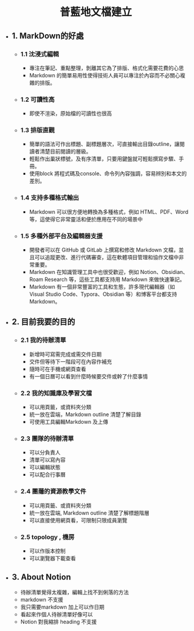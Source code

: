 #   普藍地文檔建立
-   ##  1.  MarkDown的好處
    -   ### 1.1 沈浸式編輯
        *   專注在筆記、重點整理，剝離其它為了排版、格式化需要花費的心思
        *   Markdown 的簡單易用性使得技術人員可以專注於內容而不必關心複雜的排版。
    -   ### 1.2 可讀性高
        *   即使不渲染，原始檔的可讀性也很高
    -   ### 1.3 排版直觀
        *   簡單的語法可作出標題、副標題層次，可直接輸出目錄outline，讓閱讀者清楚目前閱讀的層級。
        *   輕鬆作出巢狀標號，及有序清單，只要用鍵盤就可輕鬆撰寫步驟、手冊。
        *   使用block 將程式碼及console、命令列內容強調，容易辨別和本文的差別。
    -   ### 1.4 支持多種格式輸出
        *   Markdown 可以很方便地轉換為多種格式，例如 HTML、PDF、Word 等，這使得它非常靈活和便於應用在不同的場景中
    -   ### 1.5 多種外部平台及編輯器支援
        *   開發者可以在 GitHub 或 GitLab 上撰寫和修改 Markdown 文檔，並且可以追蹤更改、進行代碼審查，這在軟體項目管理和協作文檔中非常重要。
        *   Markdown 在知識管理工具中也很受歡迎，例如 Notion、Obsidian、Roam Research 等，這些工具都支持用 Markdown 來做快速筆記。
        *   Markdown 有一個非常豐富的工具和生態，許多現代編輯器（如 Visual Studio Code、Typora、Obsidian 等）和博客平台都支持 Markdown。
-   ##  2.  目前我要的目的
    -   ### 2.1 我的待辦清單
        -   新增時可寫需完成或需交件日期
        -   交件但等待下一階段可在內容作補充
        -   隨時可在手機或網頁查看
        -   有一個日曆可以看到什麼時候要交件或幹了什麼事情
    -   ### 2.2 我的知識庫及學習文檔
        -   可以用頁籤，或資料夾分類
        -   統一放在雲端，Markdown outline 清楚了解目錄
        -   可使用工具編輯Markdown 及上傳
    -   ### 2.3 團隊的待辦清單
        -   可以分負責人
        -   清單可以寫內容
        -   可以編輯狀態
        -   可以配合行事曆
    -   ### 2.4 團蘟的資源教學文件
        -   可以用頁籤、或資料夾分類
        -   統一放在雲端, Markdown outline 清楚了解標題階層
        -   可以直接使用網頁看，可限制只限成員瀏覽
    -   ### 2.5 topology , 機房
        -   可以作版本控制
        -   可以瀏覽器下載查看

-   ##  3.  About Notion
    -   待辦清單覺得太複雜，編輯上找不到俐落的方法
    -   markdown 不支援
    -   我只需要markdown 加上可以作日期
    -   看起來作個人待辦清單好像可以
    -   Notion 對我縮排 heading 不支援


<style>h1{border-bottom:0px;text-align:center}</style>
